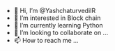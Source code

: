 - 👋 Hi, I’m @YashchaturvediIR
- 👀 I’m interested in Block chain 
- 🌱 I’m currently learning Python
- 💞️ I’m looking to collaborate on ...
- 📫 How to reach me ...

<!---
YashchaturvediIR/YashchaturvediIR is a ✨ special ✨ repository because its `README.md` (this file) appears on your GitHub profile.
You can click the Preview link to take a look at your changes.
--->

